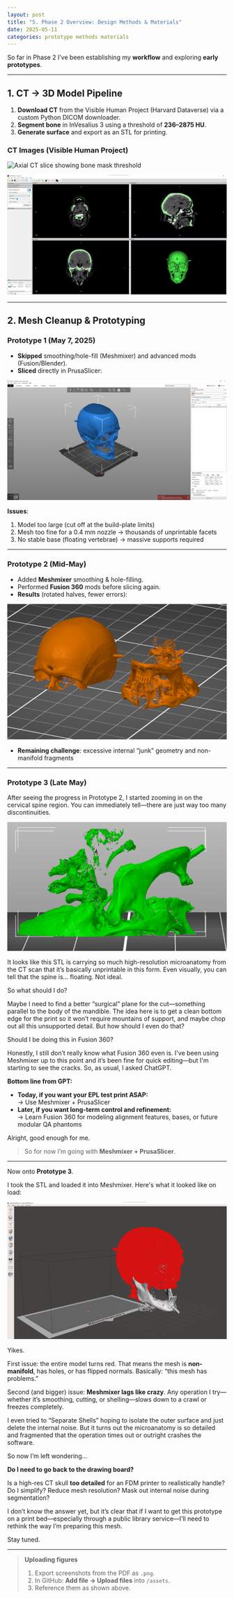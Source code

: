 ```yaml
---
layout: post
title: "5. Phase 2 Overview: Design Methods & Materials"
date: 2025-05-11
categories: prototype methods materials
---
```


So far in Phase 2 I’ve been establishing my **workflow** and exploring **early prototypes**.  

---

## 1. CT → 3D Model Pipeline

1. **Download CT** from the Visible Human Project (Harvard Dataverse) via a custom Python DICOM downloader.  
2. **Segment bone** in InVesalius 3 using a threshold of **236–2875 HU**.  
3. **Generate surface** and export as an STL for printing.  

### CT Images (Visible Human Project)

![Axial CT slice showing bone mask threshold](/assets/ct-axial-bone-mask.png)

![Sagittal CT slice used for STL extraction](/assets/ct-sagittal-view.png)

---

## 2. Mesh Cleanup & Prototyping

### Prototype 1 (May 7, 2025)  
- **Skipped** smoothing/hole-fill (Meshmixer) and advanced mods (Fusion/Blender).  
- **Sliced** directly in PrusaSlicer:  

![Prototype 1 in PrusaSlicer showing oversized and over-detailed mesh](/assets/prototype1-prusaslicer.png)  

**Issues**:  
1. Model too large (cut off at the build-plate limits)  
2. Mesh too fine for a 0.4 mm nozzle → thousands of unprintable facets  
3. No stable base (floating vertebrae) → massive supports required  

---

### Prototype 2 (Mid-May)  
- Added **Meshmixer** smoothing & hole-filling.  
- Performed **Fusion 360** mods before slicing again.  
- **Results** (rotated halves, fewer errors):  

![Prototype 2 cleaned and split halves](/assets/prototype2-cleaned.png)  

- **Remaining challenge**: excessive internal “junk” geometry and non-manifold fragments  

---

### Prototype 3 (Late May)

After seeing the progress in Prototype 2, I started zooming in on the cervical spine region. You can immediately tell—there are just way too many discontinuities.

![Floating vertebrae issues in cervical spine](/assets/floating-spine.png)

It looks like this STL is carrying so much high-resolution microanatomy from the CT scan that it’s basically unprintable in this form. Even visually, you can tell that the spine is... floating. Not ideal.

So what should I do?

Maybe I need to find a better “surgical” plane for the cut—something parallel to the body of the mandible. The idea here is to get a clean bottom edge for the print so it won’t require mountains of support, and maybe chop out all this unsupported detail. But how should I even do that?

Should I be doing this in Fusion 360?

Honestly, I still don’t really know what Fusion 360 even is. I've been using Meshmixer up to this point and it’s been fine for quick editing—but I'm starting to see the cracks. So, as usual, I asked ChatGPT.

**Bottom line from GPT:**

- **Today, if you want your EPL test print ASAP:**  
  → Use Meshmixer + PrusaSlicer  
- **Later, if you want long-term control and refinement:**  
  → Learn Fusion 360 for modeling alignment features, bases, or future modular QA phantoms

Alright, good enough for me.

> So for now I’m going with **Meshmixer + PrusaSlicer**.

---

Now onto **Prototype 3**.

I took the STL and loaded it into Meshmixer. Here's what it looked like on load:

![Meshmixer highlighting non-manifold geometry in red](/assets/meshmixer-non-manifold.png)

Yikes.

First issue: the entire model turns red. That means the mesh is **non-manifold**, has holes, or has flipped normals. Basically: “this mesh has problems.”

Second (and bigger) issue: **Meshmixer lags like crazy**. Any operation I try—whether it’s smoothing, cutting, or shelling—slows down to a crawl or freezes completely.

I even tried to “Separate Shells” hoping to isolate the outer surface and just delete the internal noise. But it turns out the microanatomy is so detailed and fragmented that the operation times out or outright crashes the software.

So now I’m left wondering...

**Do I need to go back to the drawing board?**

Is a high-res CT skull **too detailed** for an FDM printer to realistically handle? Do I simplify? Reduce mesh resolution? Mask out internal noise during segmentation?

I don’t know the answer yet, but it’s clear that if I want to get this prototype on a print bed—especially through a public library service—I’ll need to rethink the way I’m preparing this mesh.

Stay tuned.


---

> **Uploading figures**  
> 1. Export screenshots from the PDF as `.png`.  
> 2. In GitHub: **Add file → Upload files** into `/assets`.  
> 3. Reference them as shown above.  
